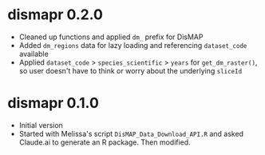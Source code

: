 # dismapr 0.2.0

* Cleaned up functions and applied `dm_` prefix for DisMAP
* Added `dm_regions` data for lazy loading and referencing `dataset_code` available
* Applied `dataset_code` > `species_scientific` > `years` for `get_dm_raster()`, 
  so user doesn't have to think or worry about the underlying `sliceId`

# dismapr 0.1.0

* Initial version
* Started with Melissa's script `DisMAP_Data_Download_API.R` and asked Claude.ai 
  to generate an R package. Then modified.

